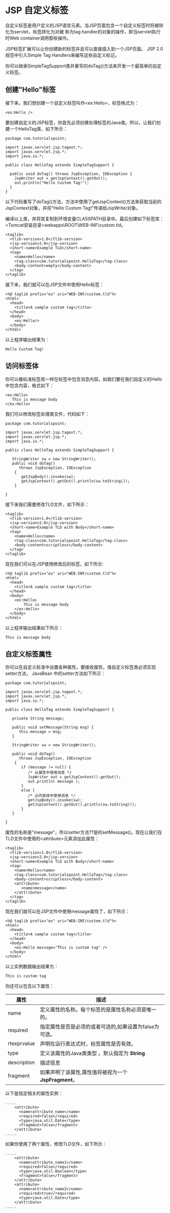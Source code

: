 
# JSP 自定义标签

自定义标签是用户定义的JSP语言元素。当JSP页面包含一个自定义标签时将被转化为servlet，标签转化为对被 称为tag handler的对象的操作，即当servlet执行时Web container调用那些操作。

JSP标签扩展可以让你创建新的标签并且可以直接插入到一个JSP页面。 JSP 2.0规范中引入Simple Tag Handlers来编写这些自定义标记。

你可以继承SimpleTagSupport类并重写的doTag()方法来开发一个最简单的自定义标签。

## 创建"Hello"标签

接下来，我们想创建一个自定义标签叫作&lt;ex:Hello&gt;，标签格式为：

```
<ex:Hello />

```

要创建自定义的JSP标签，你首先必须创建处理标签的Java类。所以，让我们创建一个HelloTag类，如下所示：

```
package com.tutorialspoint;

import javax.servlet.jsp.tagext.*;
import javax.servlet.jsp.*;
import java.io.*;

public class HelloTag extends SimpleTagSupport {

  public void doTag() throws JspException, IOException {
    JspWriter out = getJspContext().getOut();
    out.println("Hello Custom Tag!");
  }
}

```

以下代码重写了doTag()方法，方法中使用了getJspContext()方法来获取当前的JspContext对象，并将"Hello Custom Tag!"传递给JspWriter对象。

编译以上类，并将其复制到环境变量CLASSPATH目录中。最后创建如下标签库：&lt;Tomcat安装目录&gt;webapps\ROOT\WEB-INF\custom.tld。

```
<taglib>
  <tlib-version>1.0</tlib-version>
  <jsp-version>2.0</jsp-version>
  <short-name>Example TLD</short-name>
  <tag>
    <name>Hello</name>
    <tag-class>com.tutorialspoint.HelloTag</tag-class>
    <body-content>empty</body-content>
  </tag>
</taglib>

```

接下来，我们就可以在JSP文件中使用Hello标签：

```
<%@ taglib prefix="ex" uri="WEB-INF/custom.tld"%>
<html>
  <head>
    <title>A sample custom tag</title>
  </head>
  <body>
    <ex:Hello/>
  </body>
</html>

```

以上程序输出结果为：

```
Hello Custom Tag!

```

## 访问标签体

你可以像标准标签库一样在标签中包含消息内容。如我们要在我们自定义的Hello中包含内容，格式如下：

```
<ex:Hello>
   This is message body
</ex:Hello>

```

我们可以修改标签处理类文件，代码如下：

```
package com.tutorialspoint;

import javax.servlet.jsp.tagext.*;
import javax.servlet.jsp.*;
import java.io.*;

public class HelloTag extends SimpleTagSupport {

   StringWriter sw = new StringWriter();
   public void doTag()
      throws JspException, IOException
    {
       getJspBody().invoke(sw);
       getJspContext().getOut().println(sw.toString());
    }

}

```

接下来我们需要修改TLD文件，如下所示：

```
<taglib>
  <tlib-version>1.0</tlib-version>
  <jsp-version>2.0</jsp-version>
  <short-name>Example TLD with Body</short-name>
  <tag>
    <name>Hello</name>
    <tag-class>com.tutorialspoint.HelloTag</tag-class>
    <body-content>scriptless</body-content>
  </tag>
</taglib>

```

现在我们可以在JSP使用修改后的标签，如下所示:

```
<%@ taglib prefix="ex" uri="WEB-INF/custom.tld"%>
<html>
  <head>
    <title>A sample custom tag</title>
  </head>
  <body>
    <ex:Hello>
        This is message body
    </ex:Hello>
  </body>
</html>

```

以上程序输出结果如下所示：

```
This is message body

```

## 自定义标签属性

你可以在自定义标准中设置各种属性，要接收属性，值自定义标签类必须实现setter方法， JavaBean 中的setter方法如下所示：

```
package com.tutorialspoint;

import javax.servlet.jsp.tagext.*;
import javax.servlet.jsp.*;
import java.io.*;

public class HelloTag extends SimpleTagSupport {

   private String message;

   public void setMessage(String msg) {
      this.message = msg;
   }

   StringWriter sw = new StringWriter();

   public void doTag()
      throws JspException, IOException
    {
       if (message != null) {
          /* 从属性中使用消息 */
          JspWriter out = getJspContext().getOut();
          out.println( message );
       }
       else {
          /* 从内容体中使用消息 */
          getJspBody().invoke(sw);
          getJspContext().getOut().println(sw.toString());
       }
   }

}

```

属性的名称是"message"，所以setter方法??是的setMessage()。现在让我们在TLD文件中使用的&lt;attribute&gt;元素添加此属性：

```
<taglib>
  <tlib-version>1.0</tlib-version>
  <jsp-version>2.0</jsp-version>
  <short-name>Example TLD with Body</short-name>
  <tag>
    <name>Hello</name>
    <tag-class>com.tutorialspoint.HelloTag</tag-class>
    <body-content>scriptless</body-content>
    <attribute>
       <name>message</name>
    </attribute>
  </tag>
</taglib>

```

现在我们就可以在JSP文件中使用message属性了，如下所示：

```
<%@ taglib prefix="ex" uri="WEB-INF/custom.tld"%>
<html>
  <head>
    <title>A sample custom tag</title>
  </head>
  <body>
    <ex:Hello message="This is custom tag" />
  </body>
</html>

```

以上实例数据输出结果为：

```
This is custom tag

```

你还可以包含以下属性：

| 属性 | 描述 |
| --- | --- |
| name | 定义属性的名称。每个标签的是属性名称必须是唯一的。 |
| required | 指定属性是否是必须的或者可选的,如果设置为false为可选。 |
| rtexprvalue | 声明在运行表达式时，标签属性是否有效。 |
| type | 定义该属性的Java类类型 。默认指定为 **String** |
| description | 描述信息 |
| fragment | 如果声明了该属性,属性值将被视为一个 **JspFragment**。 |

以下是指定相关的属性实例：

```
.....
    <attribute>
      <name>attribute_name</name>
      <required>false</required>
      <type>java.util.Date</type>
      <fragment>false</fragment>
    </attribute>
.....

```

如果你使用了两个属性，修改TLD文件，如下所示：

```
.....
    <attribute>
      <name>attribute_name1</name>
      <required>false</required>
      <type>java.util.Boolean</type>
      <fragment>false</fragment>
    </attribute>
    <attribute>
      <name>attribute_name2</name>
      <required>true</required>
      <type>java.util.Date</type>
    </attribute>
.....

```
